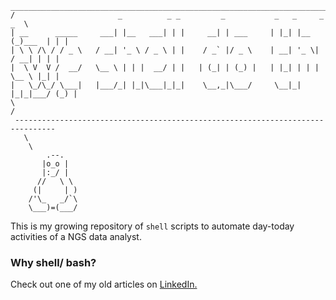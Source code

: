 
```
_______________________________________________________________________________
/                       _          _ _         _           _   _     _       _  \
| __      _____     ___| |__   ___| | |     __| | ___     | |_| |__ (_)___  | | |
| \ \ /\ / / _ \   / __| '_ \ / _ \ | |    / _` |/ _ \    | __| '_ \| / __| | | |
|  \ V  V /  __/   \__ \ | | |  __/ | |   | (_| | (_) |   | |_| | | | \__ \ |_| |
|   \_/\_/ \___|   |___/_| |_|\___|_|_|    \__,_|\___/     \__|_| |_|_|___/ (_) |
\                                                                               /
 -------------------------------------------------------------------------------
   \
    \
        .--.
       |o_o |
       |:_/ |
      //   \ \
     (|     | )
    /'\_   _/`\
    \___)=(___/
```
This is my growing repository of `shell` scripts to automate day-today activities of a NGS data analyst.

### Why shell/ bash?

Check out one of my old articles on [LinkedIn.](https://www.linkedin.com/pulse/3-reasons-why-bash-scripting-preferable-ngs-analysis-vijay-lakhujani)
